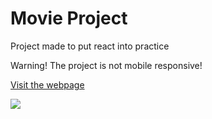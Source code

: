 <h1>Movie Project</h1>

<p>Project made to put react into practice</p>

<p>Warning! The project is not mobile responsive! </p>

<a href="https://movie-novecento.netlify.app/">Visit the webpage</a>

<img src="./media/movie.gif" />
